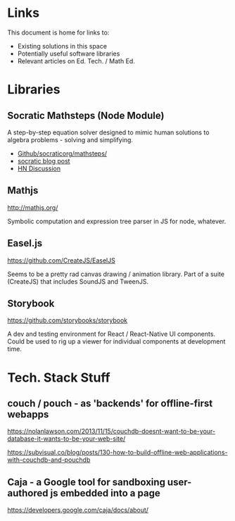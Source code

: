 # Links

This document is home for links to:

- Existing solutions in this space
- Potentially useful software libraries
- Relevant articles on Ed. Tech. / Math Ed.

# Libraries

## Socratic Mathsteps (Node Module)

A step-by-step equation solver designed to mimic human solutions to algebra problems - solving and simplifying.

- [Github/socraticorg/mathsteps/](https://github.com/socraticorg/mathsteps)
- [socratic blog post](https://blog.socratic.org/stepping-into-math-open-sourcing-our-step-by-step-solver-9b5da066ae36#.tk4obpm3q)
- [HN Discussion](https://news.ycombinator.com/item?id=13435634)


## Mathjs

http://mathjs.org/

Symbolic computation and expression tree parser in JS for node, whatever.

## Easel.js

https://github.com/CreateJS/EaselJS

Seems to be a pretty rad canvas drawing / animation library. Part of a suite (CreateJS) that includes SoundJS and TweenJS.

## Storybook

https://github.com/storybooks/storybook

A dev and testing environment for React / React-Native UI components. Could be used to rig up a viewer for individual components at development time.

# Tech. Stack Stuff

## couch / pouch - as 'backends' for offline-first webapps
https://nolanlawson.com/2013/11/15/couchdb-doesnt-want-to-be-your-database-it-wants-to-be-your-web-site/

https://subvisual.co/blog/posts/130-how-to-build-offline-web-applications-with-couchdb-and-pouchdb

## Caja - a Google tool for sandboxing user-authored js embedded into a page

https://developers.google.com/caja/docs/about/